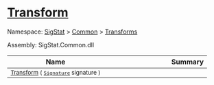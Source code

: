 # [Transform](./Multiply-100663629.md)

Namespace: [SigStat]() > [Common](./../../README.md) > [Transforms](./../README.md)

Assembly: SigStat.Common.dll

| Name | Summary  |
| ------| -----------:|
| <sub>[Transform](./Multiply-100663629.md) ( [`Signature`](./../../Signature.md) signature )</sub> | <img width=225/><sub></sub>
